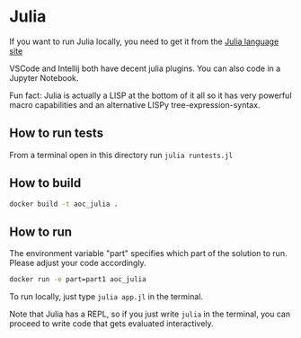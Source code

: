# Julia
If you want to run Julia locally, you need to get it from the [Julia language site](https://julialang.org/)

VSCode and Intellij both have decent julia plugins. You can also code in a Jupyter Notebook.

Fun fact: Julia is actually a LISP at the bottom of it all so it has very powerful macro capabilities and an alternative LISPy tree-expression-syntax.

## How to run tests
From a terminal open in this directory run `julia runtests.jl`

## How to build
```bash
docker build -t aoc_julia . 
```

## How to run
The environment variable "part" specifies which part of the solution to run. Please adjust your code accordingly.
```bash
docker run -e part=part1 aoc_julia
```

To run locally, just type `julia app.jl` in the terminal.

Note that Julia has a REPL, so if you just write `julia` in the terminal, you can proceed to write code that gets evaluated interactively.
